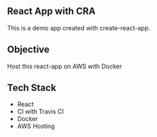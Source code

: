 ## React App with CRA

This is a demo app created with create-react-app.

## Objective

Host this react-app on AWS with Docker

## Tech Stack

-   React
-   CI with Travis CI
-   Docker
-   AWS Hosting
